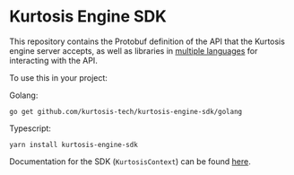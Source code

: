 Kurtosis Engine SDK
=======================
This repository contains the Protobuf definition of the API that the Kurtosis engine server accepts, as well as libraries in [multiple languages](./api/supported-languages.txt) for interacting with the API.

To use this in your project:

Golang:
```
go get github.com/kurtosis-tech/kurtosis-engine-sdk/golang
```

Typescript:
```
yarn install kurtosis-engine-sdk
```

Documentation for the SDK (`KurtosisContext`) can be found [here][docs].

[docs]: https://docs.kurtosistech.com/kurtosis/engine-lib-documentation.html
